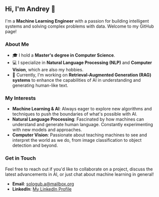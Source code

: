 ## Hi, I'm Andrey 👋

I'm a **Machine Learning Engineer** with a passion for building intelligent systems and solving complex problems with data. Welcome to my GitHub page!

### About Me

- 🎓 I hold a **Master's degree in Computer Science**.
- 💻 I specialize in **Natural Language Processing (NLP)** and **Computer Vision**, which are also my hobbies.
- 🚀 Currently, I'm working on **Retrieval-Augmented Generation (RAG) systems** to enhance the capabilities of AI in understanding and generating human-like text.

### My Interests

- **Machine Learning & AI**: Always eager to explore new algorithms and techniques to push the boundaries of what's possible with AI.
- **Natural Language Processing**: Fascinated by how machines can understand and generate human language. Constantly experimenting with new models and approaches.
- **Computer Vision**: Passionate about teaching machines to see and interpret the world as we do, from image classification to object detection and beyond.

### Get in Touch

Feel free to reach out if you'd like to collaborate on a project, discuss the latest advancements in AI, or just chat about machine learning in general!

- **Email**: [sologub.a@mailbox.org](mailto:sologub.a@mailbox.org)
- **LinkedIn**: [My LinkedIn Profile](https://www.linkedin.com/in/adresolo/)
